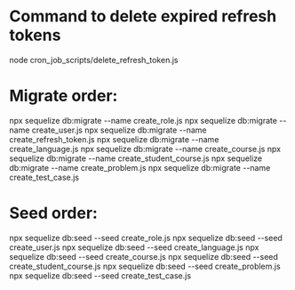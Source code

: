 # Command to delete expired refresh tokens

node cron_job_scripts/delete_refresh_token.js

# Migrate order:

npx sequelize db:migrate --name create_role.js
npx sequelize db:migrate --name create_user.js
npx sequelize db:migrate --name create_refresh_token.js
npx sequelize db:migrate --name create_language.js
npx sequelize db:migrate --name create_course.js
npx sequelize db:migrate --name create_student_course.js
npx sequelize db:migrate --name create_problem.js
npx sequelize db:migrate --name create_test_case.js

# Seed order:

npx sequelize db:seed --seed create_role.js
npx sequelize db:seed --seed create_user.js
npx sequelize db:seed --seed create_language.js
npx sequelize db:seed --seed create_course.js
npx sequelize db:seed --seed create_student_course.js
npx sequelize db:seed --seed create_problem.js
npx sequelize db:seed --seed create_test_case.js

